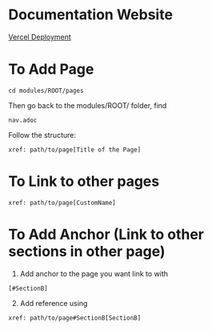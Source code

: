 # Documentation Website
[Vercel Deployment](https://docs-p0xeidon-xyz.vercel.app/p0x-lab/1.0.0/index.html)

# To Add Page
```
cd modules/ROOT/pages
```
Then go back to the modules/ROOT/ folder, find
```
nav.adoc
```
Follow the structure:
```
xref: path/to/page[Title of the Page]
```

# To Link to other pages

```
xref: path/to/page[CustomName]
```

# To Add Anchor (Link to other sections in other page)
1. Add anchor to the page you want link to with
```
[#SectionB]
```
2. Add reference using 
```
xref: path/to/page#SectionB[SectionB]
```

